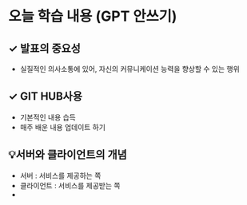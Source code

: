 # 오늘 학습 내용 (GPT 안쓰기)

## ✓ 발표의 중요성
  - 실질적인 의사소통에 있어, 자신의 커뮤니케이션 능력을 향상할 수 있는 행위

## ✓ GIT HUB사용
  - 기본적인 내용 습득
  - 매주 배운 내용 업데이트 하기

## 💡서버와 클라이언트의 개념
  - 서버 : 서비스를 제공하는 쪽
  - 클라이언트 : 서비스를 제공받는 쪽
  - 
